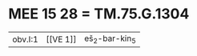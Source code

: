 # MEE 15 28 = TM.75.G.1304

|             |               |                                                  |
| ----------- | ------------- | ------------------------------------------------ |
| obv.I:1     | [[VE 1]]      | eš<sub>2</sub>-bar-kin<sub>5</sub>               |